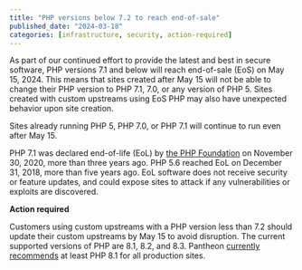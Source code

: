 ```yaml
---
title: "PHP versions below 7.2 to reach end-of-sale"
published_date: "2024-03-18"
categories: [infrastructure, security, action-required]
---
```

As part of our continued effort to provide the latest and best in secure software, PHP versions 7.1 and below will reach end-of-sale (EoS) on May 15, 2024. This means that sites created after May 15 will not be able to change their PHP version to PHP 7.1, 7.0, or any version of PHP 5. Sites created with custom upstreams using EoS PHP may also have unexpected behavior upon site creation.

Sites already running PHP 5, PHP 7.0, or PHP 7.1 will continue to run even after May 15.

PHP 7.1 was declared end-of-life (EoL) by [the PHP Foundation](https://www.php.net/supported-versions.php) on November 30, 2020, more than three years ago. PHP 5.6 reached EoL on December 31, 2018, more than five years ago. EoL software does not receive security or feature updates, and could expose sites to attack if any vulnerabilities or exploits are discovered.

**Action required**

Customers using custom upstreams with a PHP version less than 7.2 should update their custom upstreams by May 15 to avoid disruption. The current supported versions of PHP are 8.1, 8.2, and 8.3. Pantheon [currently recommends](https://docs.pantheon.io/guides/php#supported-php-versions) at least PHP 8.1 for all production sites.
